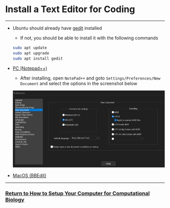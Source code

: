 # Install a Text Editor for Coding

---

* Ubuntu should already have [gedit](https://help.gnome.org/users/gedit/stable/) installed

  * If not, you should be able to install it with the following commands
  
  ```bash
  sudo apt update
  sudo apt upgrade
  sudo apt install gedit
  ```

* [PC (Notepad++)](https://notepad-plus-plus.org/downloads/)
  
  * After installing, open `NotePad++` and goto `Settings/Preferences/New Document` and select the options in the screenshot below
  
  ![](notepad_eol_preferences.png)
  
* [MacOS (BBEdit)](https://www.barebones.com/products/textwrangler/download.html)

---

### [Return to How to Setup Your Computer for Computational Biology](https://github.com/tamucc-comp-bio/how_to/blob/main/howto_setup_computer.md)
